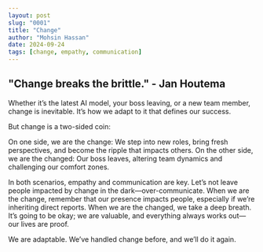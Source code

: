 ```yaml
---
layout: post
slug: "0001"
title: "Change"
author: "Mohsin Hassan"
date: 2024-09-24
tags: [change, empathy, communication]
---
```


"Change breaks the brittle." - Jan Houtema
-------------------------------

Whether it’s the latest AI model, your boss leaving, or a new team member, change is inevitable. It’s how we adapt to it that defines our success.

But change is a two-sided coin:

On one side, we are the change: We step into new roles, bring fresh perspectives, and become the ripple that impacts others.
On the other side, we are the changed: Our boss leaves, altering team dynamics and challenging our comfort zones.

In both scenarios, empathy and communication are key. Let’s not leave people impacted by change in the dark—over-communicate. When we are the change, remember that our presence impacts people, especially if we’re inheriting direct reports. When we are the changed, we take a deep breath. It’s going to be okay; we are valuable, and everything always works out—our lives are proof.

We are adaptable. We’ve handled change before, and we’ll do it again.